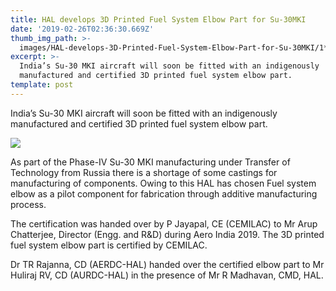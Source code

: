 ```yaml
---
title: HAL develops 3D Printed Fuel System Elbow Part for Su-30MKI
date: '2019-02-26T02:36:30.669Z'
thumb_img_path: >-
  images/HAL-develops-3D-Printed-Fuel-System-Elbow-Part-for-Su-30MKI/1*IC01V4lTuErMBtDlPrFN4Q.jpeg
excerpt: >-
  India’s Su-30 MKI aircraft will soon be fitted with an indigenously
  manufactured and certified 3D printed fuel system elbow part.
template: post
---
```

India’s Su-30 MKI aircraft will soon be fitted with an indigenously manufactured and certified 3D printed fuel system elbow part.

![](/images/HAL-develops-3D-Printed-Fuel-System-Elbow-Part-for-Su-30MKI/1*IC01V4lTuErMBtDlPrFN4Q.jpeg)

As part of the Phase-IV Su-30 MKI manufacturing under Transfer of Technology from Russia there is a shortage of some castings for manufacturing of components. Owing to this HAL has chosen Fuel system elbow as a pilot component for fabrication through additive manufacturing process.

The certification was handed over by P Jayapal, CE (CEMILAC) to Mr Arup Chatterjee, Director (Engg. and R&D) during Aero India 2019. The 3D printed fuel system elbow part is certified by CEMILAC.

Dr TR Rajanna, CD (AERDC-HAL) handed over the certified elbow part to Mr Huliraj RV, CD (AURDC-HAL) in the presence of Mr R Madhavan, CMD, HAL.
